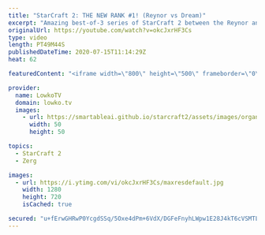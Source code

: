 ```yaml
---
title: "StarCraft 2: THE NEW RANK #1! (Reynor vs Dream)"
excerpt: "Amazing best-of-3 series of StarCraft 2 between the Reynor and Dream. In this series of Zerg versus Terran Reynor decides to use Lurkers against Terran bio, which is a unit that is not commonly used in the matchup. In general a brilliant series between two very highly ranked pro gamers.  Support my work:"
originalUrl: https://youtube.com/watch?v=okcJxrHF3Cs
type: video
length: PT49M44S
publishedDateTime: 2020-07-15T11:14:29Z
heat: 62

featuredContent: "<iframe width=\"800\" height=\"500\" frameborder=\"0\" src=\"https://www.youtube.com/embed/okcJxrHF3Cs\" allow=\"accelerometer; autoplay; encrypted-media; gyroscope; picture-in-picture\" allowfullscreen></iframe>"

provider:
  name: LowkoTV
  domain: lowko.tv
  images:
    - url: https://smartableai.github.io/starcraft2/assets/images/organizations/lowko.tv-50x50.jpg
      width: 50
      height: 50

topics:
  - StarCraft 2
  - Zerg

images:
  - url: https://i.ytimg.com/vi/okcJxrHF3Cs/maxresdefault.jpg
    width: 1280
    height: 720
    isCached: true

secured: "u+fErwGHRwP0YcgdSSq/5Oxe4dPm+6VdX/DGFeFnyhLWpw1E28J4kT6cVSMTLfzZl/S+jzsM4GOK2aY4n12Vl2ALL8NpDCBJPmxJZPU0hUEr+ahqRRg291bSYeGmmEQCiu1b9a96viZ6bkhdS82iOxJCIyEzQkj05I0R5M9nh+xMQV8e0r9pmmLnwALnJ5fdF8xA0SRX6e7x6QT2dKzwJXdH6H22/aG+HOyzJsay6FhbNQM8jYF/qgPJrIvGdgkGu8ud4IHWG//2P3jSt/C7rIlr/n2GEFmY9TrdHB1IDAW0hUGOMD2PbQBtbmcXh+wzWFyOGrsuSLh92ERtqP8DmC2n6uoojcwM0cznfmDVp561A6vcAdlilyuFOLAX4RDT7whRL3N9Bl6BOs52NhdwIpgbjcBVcu+4dPp94MNXtkC+hR8Y3ZPLsE32k/CYvV5b;bmGerrNHz4aywmPI5YR4yQ=="
---
```


